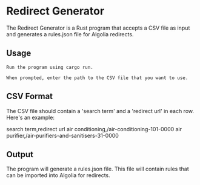 # Redirect Generator

The Redirect Generator is a Rust program that accepts a CSV file as input and generates a rules.json file for Algolia redirects.

## Usage

    Run the program using cargo run.

    When prompted, enter the path to the CSV file that you want to use.

## CSV Format

The CSV file should contain a 'search term' and a 'redirect url' in each row. Here's an example:

search term,redirect url
air conditioning,/air-conditioning-101-0000
air purifier,/air-purifiers-and-sanitisers-31-0000

## Output

The program will generate a rules.json file. This file will contain rules that can be imported into Algolia for redirects.
